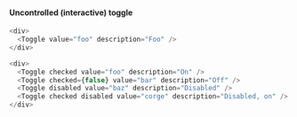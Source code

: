 #### Uncontrolled (interactive) toggle

```javascript
<div>
  <Toggle value="foo" description="Foo" />
</div>
```

```javascript
<div>
  <Toggle checked value="foo" description="On" />
  <Toggle checked={false} value="bar" description="Off" />
  <Toggle disabled value="baz" description="Disabled" />
  <Toggle checked disabled value="corge" description="Disabled, on" />
</div>
```
